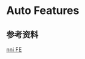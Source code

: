 # Auto Features

## 参考资料
[nni FE](https://nni.readthedocs.io/en/latest/FeatureEngineering/Overview.html)